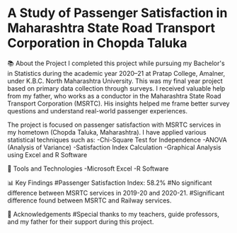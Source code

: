 # A Study of Passenger Satisfaction in Maharashtra State Road Transport Corporation in Chopda Taluka
📚 About the Project
I completed this project while pursuing my Bachelor's in Statistics during the academic year 2020–21 at Pratap College, Amalner, under K.B.C. North Maharashtra University.
This was my final year project based on primary data collection through surveys. I received valuable help from my father, who works as a conductor in the Maharashtra State Road Transport Corporation (MSRTC). 
His insights helped me frame better survey questions and understand real-world passenger experiences.

The project is focused on passenger satisfaction with MSRTC services in my hometown (Chopda Taluka, Maharashtra).
I have applied various statistical techniques such as:
-Chi-Square Test for Independence
-ANOVA (Analysis of Variance)
-Satisfaction Index Calculation
-Graphical Analysis using Excel and R Software

🔧 Tools and Technologies
-Microsoft Excel
-R Software

📊 Key Findings
#Passenger Satisfaction Index: 58.2%
#No significant difference between MSRTC services in 2019-20 and 2020-21.
#Significant difference found between MSRTC and Railway services.

🙏 Acknowledgements
#Special thanks to my teachers, guide professors, and my father for their support during this project.
